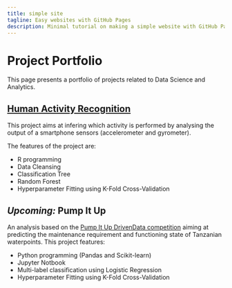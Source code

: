 ```yaml
---
title: simple site
tagline: Easy websites with GitHub Pages
description: Minimal tutorial on making a simple website with GitHub Pages
---
```


# Project Portfolio

This page presents a portfolio of projects related to Data Science and Analytics.

## [Human Activity Recognition](https://github.com/maxcarrel/Human-Activity-Recognition)

This project aims at infering which activity is performed by analysing the output of a smartphone sensors (accelerometer and gyrometer).

The features of the project are:

* R programming
* Data Cleansing
* Classification Tree
* Random Forest
* Hyperparameter Fitting using K-Fold Cross-Validation

## *Upcoming:* Pump It Up

An analysis based on the [Pump It Up DrivenData competition](https://www.drivendata.org/competitions/7/pump-it-up-data-mining-the-water-table/) aiming at predicting the maintenance requirement and functioning state of Tanzanian waterpoints. This project features:

* Python programming (Pandas and Scikit-learn)
* Jupyter Notbook
* Multi-label classification using Logistic Regression
* Hyperparameter Fitting using K-Fold Cross-Validation